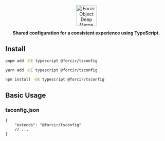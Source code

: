 <p align="center"></p>
<div align="center">
    <picture>
        <source media="(prefers-color-scheme: dark)" srcset="https://cdn.forcir.com/oss/forcir-object-deep-merge/assets/images/logos/dark.png" height="64">
        <source media="(prefers-color-scheme: light)" srcset="https://cdn.forcir.com/oss/forcir-object-deep-merge/assets/images/logos/light.png" height="64">
        <img alt="Forcir Object Deep Merge Logo" src="https://cdn.forcir.com/oss/forcir-object-deep-merge/assets/images/logos/light.png" height="64">
    </picture>
</div>
<p align="center"><strong>Shared configuration for a consistent experience using TypeScript.</strong></p>
<p align="center"></p>

## Install

```bash
pnpm add -DE typescript @forcir/tsconfig
```

```bash
yarn add -DE typescript @forcir/tsconfig
```

```bash
npm install -DE typescript @forcir/tsconfig
```

## Basic Usage

### tsconfig.json

```jsonc
{
    "extends": "@forcir/tsconfig"
    // ...
}
```
